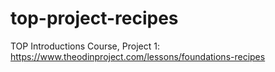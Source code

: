 # top-project-recipes
TOP Introductions Course, Project 1:  https://www.theodinproject.com/lessons/foundations-recipes
